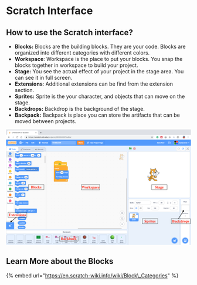 # Scratch Interface

## How to use the Scratch interface?

* **Blocks:**  Blocks are the building blocks. They are your code.  Blocks are organized into different categories with different colors. 
* **Workspace**: Workspace is the place to put your blocks. You snap the blocks together in workspace to build your project.
* **Stage:** You see the actual effect of your project in the stage area. You can see it in full screen.
* **Extensions**: Additional extensions  can be find from the extension section.
* **Sprites:**  Sprite is the your character, and objects that can move on the stage. 
* **Backdrops:** Backdrop is the background of the stage. 
* **Backpack:** Backpack is place you can store the artifacts that can be moved between projects. 

![](../../.gitbook/assets/interface.png)

## Learn More about the Blocks

{% embed url="https://en.scratch-wiki.info/wiki/Block\_Categories" %}



## 




